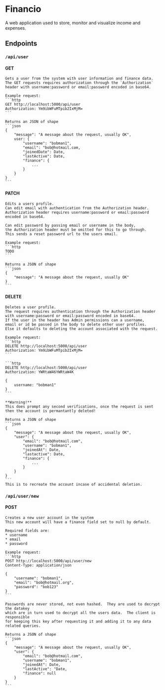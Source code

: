 # Financio
A web application used to store, monitor and visualize income and expenses.


## Endpoints

### `/api/user`
#### GET
    Gets a user from the system with user information and finance data.  The GET requests requires authorization through the `Authorization` header with username:password or email:password encoded in base64.

    Example request:
    ```http
    GET http://localhost:5000/api/user 
    Authorization: Ym9ibWFuMTpib2IxMjM=
    ```

    Returns an JSON of shape 
    ```json
    {
        "message": "A message about the request, usually OK",
        user: {
            "username": "bobman1",
            "email": "bob@hotmail.com,
            "joinedDate": Date,
            "lastActive": Date,
            "finance": {
                ...
            } 
        }
    }
    ```

#### PATCH
    Edits a users profile.  
    Can edit email with authentication from the Authorization header. 
    Authorization header requires username:password or email:password encoded in base64.
    
    Can edit password by passing email or username in the body, 
    the Authorization header must be omitted for this to go through.
    This sends a reset password url to the users email.

    Example request:
    ```http
    TODO
    ```

    Returns a JSON of shape
    ```json
    {
        "message": "A message about the request, usually OK"
    }
    ```

#### DELETE
    Deletes a user profile.
    The request requires authentication through the Authorization header 
    with username:password or email:password encoded in base64.  
    If the user in the header has Admin permissions can a username, 
    email or id be passed in the body to delete other user profiles.
    Else it defaults to deleting the account associated with the request.

    Example request:
    ```http
    DELETE http://localhost:5000/api/user 
    Authorization: Ym9ibWFuMTpib2IxMjM=
    ```

    ```http
    DELETE http://localhost:5000/api/user 
    Authorization: YWRtaW46YWRtaW4K

    {
        username: "bobman1"
    }
    ```

    **Warning!**
    This does prompt any second verifications, once the request is sent 
    then the account is permantantly deleted!

    Returns a JSON of shape
    ```json
    {
        "message": "A message about the request, usually OK",
        "user": {
            "email": "bob@hotmail.com",
            "username": "bobman1",
            "joinedAt": Date,
            "lastactive": Date,
            "finance": {
                ...
            }
        }
    }
    ```
    This is to recreate the account incase of accidental deletion.

### `/api/user/new`
#### POST
    Creates a new user account in the system
    This new account will have a finance field set to null by default.

    Required fields are:
    * username
    * email
    * password

    Example request:
    ```http
    POST http://localhost:5000/api/user/new 
    Content-Type: application/json

    {
        "username": "bobman1", 
        "email": "bob@hotmail.org", 
        "password": "bob123"
    }
    ```

    Passwords are never stored, not even hashed.  They are used to decrypt the datakey
    which are in turn used to decrypt all the users data.  The client is responsible 
    for keeping this key after requesting it and adding it to any data related queries.  

    Returns a JSON of shape
    ```json
    {
        "message": "A message about the request, usually OK",
        "user": {
            "email": "bob@hotmail.com",
            "username": "bobman1",
            "joinedAt": Date,
            "lastActive": "Date,
            "finance": null
        }
    }
    ```